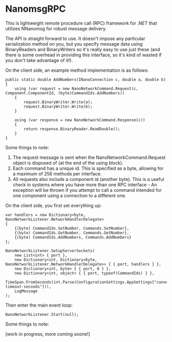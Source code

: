 # NanomsgRPC

This is lightweight remote procedure call (RPC) framework for .NET that
utilizes NNanomsg for robust message delivery.

The API is straight forward to use. It doesn't impose any particular
serialization method on you, but you specify message data using 
BinaryReaders and BinaryWriters so it's really easy to use just these
(and there is some overhead in providing this interface, so it's kind
of wasted if you don't take advantage of it!).
 
On the client side, an example method implementation is as follows:

    public static double AddNumbers(INanoConnection c, double a, double b)
    {
        using (var request = new NanoNetworkCommand.Request(c, Component.ComponentId, (byte)CommandIds.AddNumbers))
        {
            request.BinaryWriter.Write(a);
            request.BinaryWriter.Write(b);
        }

        using (var response = new NanoNetworkCommand.Response(c))
        {
            return response.BinaryReader.ReadDouble();
        }
    }

Some things to note:

1. The request message is sent when the NanoNetworkCommand.Request object is disposed of
   (at the end of the using block).
2. Each command has a unique id. This is specified as a byte, allowing for a maximum of
   256 methods per interface.
3. All requests also include a component id (another byte). This is a useful check in 
   systems where you have more than one RPC interface - An exception will be thrown if
   you attempt to call a command intended for one component using a connection to a 
   different one.

On the client side, you first set everything up:

    var handlers = new Dictionary<byte, NanoNetworkListener.NetworkHandlerDelegate>
    {
        {(byte) CommandIds.SetNumber, Commands.SetNumber},
        {(byte) CommandIds.GetNumber, Commands.GetNumber},
        {(byte) CommandIds.AddNumbers, Commands.AddNumbers}
    };

    NanoNetworkListener.SetupServerSockets(
        new List<int> { port },
        new Dictionary<int, Dictionary<byte, NanoNetworkListener.NetworkHandlerDelegate>> { { port, handlers } },
        new Dictionary<int, byte> { { port, 0 } },
        new Dictionary<int, object> { { port, typeof(CommandIds) } },
        TimeSpan.FromSeconds(int.Parse(ConfigurationSettings.AppSettings["connection-timeout-seconds"])),
        LogMessage
    );

Then enter the main event loop:

    NanoNetworkListener.Start(null);

Some things to note:

[work in progress, more coming soone!]